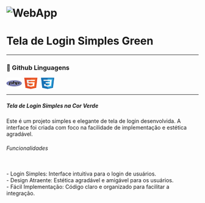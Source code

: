 # ![WebApp](https://img001.prntscr.com/file/img001/Uy_gxCJDSi2iLZkvaJ4kvg.png)
# Tela de Login Simples Green

<hr>
<div style="display: inline_block">
  <h3>🚀 Github Linguagens</h3>
  <img align="center" alt="Magnus-Php" height="30" width="40" src="https://raw.githubusercontent.com/devicons/devicon/master/icons/php/php-original.svg">
  <img align="center" alt="Magnus-HTML" height="30" width="40" src="https://raw.githubusercontent.com/devicons/devicon/master/icons/html5/html5-original.svg">
  <img align="center" alt="Magnus-CSS" height="30" width="40" src="https://raw.githubusercontent.com/devicons/devicon/master/icons/css3/css3-original.svg">
</div>
<hr>

<h5>Tela de Login Simples na Cor Verde</h5>
Este é um projeto simples e elegante de tela de login desenvolvida. A interface foi criada com foco na facilidade de implementação e estética agradável.

<h6>Funcionalidades</h6>
<br>
- Login Simples: Interface intuitiva para o login de usuários.<br>
- Design Atraente: Estética agradável e amigável para os usuários.<br>
- Fácil Implementação: Código claro e organizado para facilitar a integração.<br>
